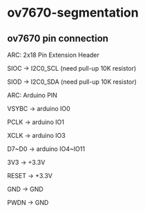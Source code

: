 # ov7670-segmentation

## ov7670 pin connection

ARC: 2x18 Pin Extension Header
         
SIOC   ->    I2C0_SCL (need pull-up 10K resistor)

SIOD   ->    I2C0_SDA (need pull-up 10K resistor)

ARC: Arduino PIN

VSYBC  ->    arduino IO0

PCLK   ->    arduino IO1

XCLK   ->    arduino IO3

D7\~D0  ->    arduino IO4\~IO11


3V3    -> +3.3V

RESET  -> +3.3V

GND    -> GND

PWDN   -> GND

